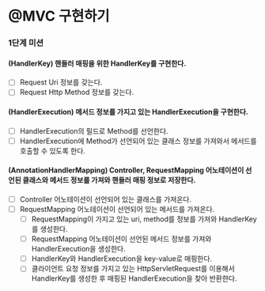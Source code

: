# @MVC 구현하기

### 1단계 미션

#### (HandlerKey) 핸들러 매핑을 위한 HandlerKey를 구현한다.
  - [ ] Request Uri 정보를 갖는다.
  - [ ] Request Http Method 정보를 갖는다.

#### (HandlerExecution) 메서드 정보를 가지고 있는 HandlerExecution을 구현한다.
  - [ ] HandlerExecution의 필드로 Method를 선언한다.
  - [ ] HandlerExecution에 Method가 선언되어 있는 클래스 정보를 가져와서 메서드를 호출할 수 있도록 한다.

#### (AnnotationHandlerMapping) Controller, RequestMapping 어노테이션이 선언된 클래스와 메서드 정보를 가져와 핸들러 매핑 정보로 저장한다.
  - [ ] Controller 어노테이션이 선언되어 있는 클래스를 가져온다.
  - [ ] RequestMapping 어노테이션이 선언되어 있는 메서드를 가져온다.
    - [ ] RequestMapping이 가지고 있는 uri, method를 정보를 가져와 HandlerKey를 생성한다.
    - [ ] RequestMapping 어노테이션이 선언된 메서드 정보를 가져와 HandlerExecution을 생성한다.
    - [ ] HandlerKey와 HandlerExecution을 key-value로 매핑한다.
    - [ ] 클라이언트 요청 정보를 가지고 있는 HttpServletRequest를 이용해서 HandlerKey를 생성한 후 매핑된 HandlerExecution을 찾아 반환한다.
